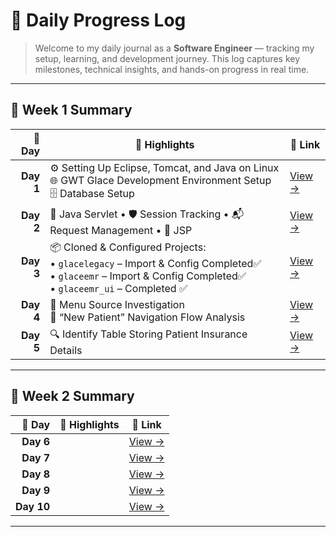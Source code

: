   # 🧠 **Daily Progress Log**

> Welcome to my daily journal as a **Software Engineer** — tracking my setup, learning, and development journey.
> This log captures key milestones, technical insights, and hands-on progress in real time.

---

## 📅 **Week 1 Summary**

| 📆 Day   | 🚀 Highlights                                                                                         | 📄 Link              |
|---------:|-----------------------------------------------------------------------------------------------------|----------------------|
| **Day 1** | ⚙️ Setting Up Eclipse, Tomcat, and Java on Linux<br>🌐 GWT Glace Development Environment Setup<br>🗄️ Database Setup | [View →](Week1/Day1-README.md) |
| **Day 2** | 🔁 Java Servlet • 🛡️ Session Tracking • 📬 Request Management • 📝 JSP | [View →](Week1/Day2-README.md) |
| **Day 3** | 📦 Cloned & Configured Projects:<br> • `glacelegacy` – Import & Config Completed✅ <br> •  `glaceemr` – Import & Config Completed✅<br> •  `glaceemr_ui` – Completed ✅| [View →](Week1/Day3-README.md) |
| **Day 4** | 🧭 Menu Source Investigation<br>🧬 “New Patient” Navigation Flow Analysis                              | [View →](Week1/Day4-README.md) |
| **Day 5** | 🔍 Identify Table Storing Patient Insurance Details                                                       | [View →](Week1/Day5-README.md) |


---

## 📅 **Week 2 Summary**

|     📆 Day | 🚀 Highlights                                                                                                    | 📄 Link                         |
| ---------: | ---------------------------------------------------------------------------------------------------------------- | ------------------------------- |
|  **Day 6** |    | [View →](Week2/Day6-README.md)  |
|  **Day 7** |    | [View →](Week2/Day7-README.md)  |
|  **Day 8** |    | [View →](Week2/Day8-README.md)  |
|  **Day 9** |    | [View →](Week2/Day9-README.md)  |
| **Day 10** |    | [View →](Week2/Day10-README.md) |

---
